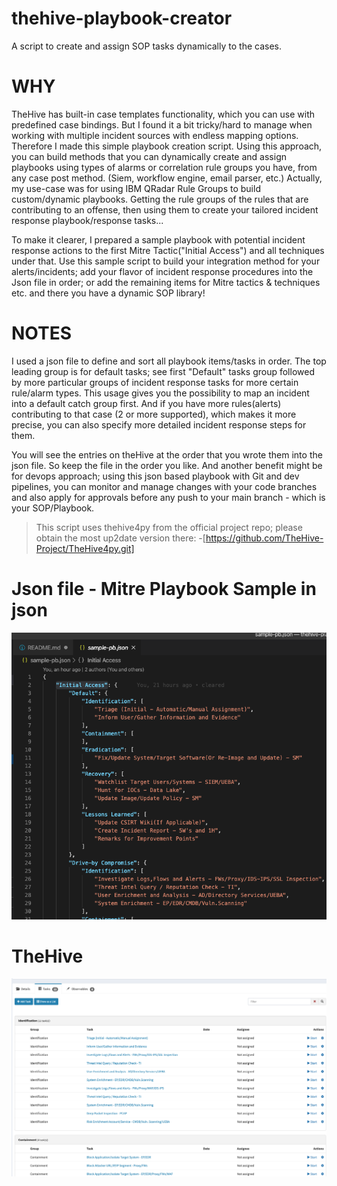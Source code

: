 # thehive-playbook-creator
A script to create and assign SOP tasks dynamically to the cases.

# WHY
TheHive has built-in case templates functionality, which you can use with predefined case bindings. But I found it a bit tricky/hard to manage when working with multiple incident sources with endless mapping options. Therefore I made this simple playbook creation script.
Using this approach, you can build methods that you can dynamically create and assign playbooks using types of alarms or correlation rule groups you have, from any case post method. (Siem, workflow engine, email parser, etc.)
Actually, my use-case was for using IBM QRadar Rule Groups to build custom/dynamic playbooks. Getting the rule groups of the rules that are contributing to an offense, then using them to create your tailored incident response playbook/response tasks...

To make it clearer, I prepared a sample playbook with potential incident response actions to the first Mitre Tactic("Initial Access") and all techniques under that. Use this sample script to build your integration method for your alerts/incidents; add your flavor of incident response procedures into the Json file in order; or add the remaining items for Mitre tactics & techniques etc. and there you have a dynamic SOP library!

# NOTES
I used a json file to define and sort all playbook items/tasks in order.
The top leading group is for default tasks; see first "Default" tasks group followed by more particular groups of incident response tasks for more certain rule/alarm types. This usage gives you the possibility to map an incident into a default catch group first. And if you have more rules(alerts) contributing to that case (2 or more supported), which makes it more precise, you can also specify more detailed incident response steps for them.

You will see the entries on theHive at the order that you wrote them into the json file. So keep the file in the order you like.
And another benefit might be for devops approach; using this json based playbook with Git and dev pipelines, you can monitor and manage changes with your code branches and also apply for approvals before any push to your main branch - which is your SOP/Playbook.

> This script uses thehive4py from the official project repo; please obtain the most up2date version there:
> -[https://github.com/TheHive-Project/TheHive4py.git]

# Json file - Mitre Playbook Sample in json
![Json in order](Screenshot-JsonFile.png)


# TheHive
![Tasks screen on theHive](Screenshot-thehive.png)
